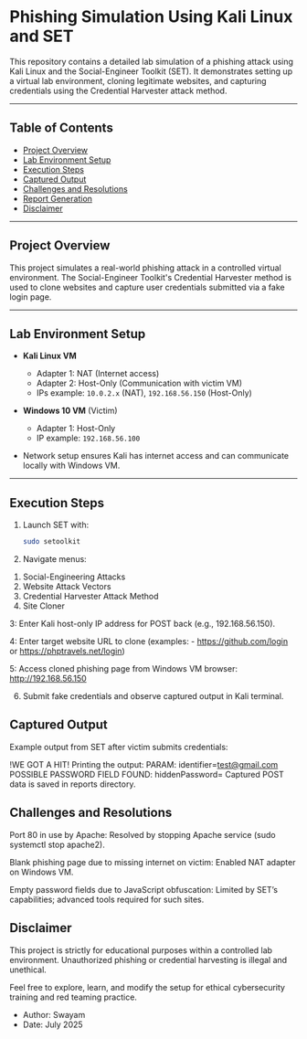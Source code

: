 
# Phishing Simulation Using Kali Linux and SET

This repository contains a detailed lab simulation of a phishing attack using Kali Linux and the Social-Engineer Toolkit (SET). It demonstrates setting up a virtual lab environment, cloning legitimate websites, and capturing credentials using the Credential Harvester attack method.

---

## Table of Contents

- [Project Overview](#project-overview)  
- [Lab Environment Setup](#lab-environment-setup)  
- [Execution Steps](#execution-steps)  
- [Captured Output](#captured-output)  
- [Challenges and Resolutions](#challenges-and-resolutions)  
- [Report Generation](#report-generation)  
- [Disclaimer](#disclaimer)  

---

## Project Overview

This project simulates a real-world phishing attack in a controlled virtual environment. The Social-Engineer Toolkit's Credential Harvester method is used to clone websites and capture user credentials submitted via a fake login page.

---

## Lab Environment Setup

- **Kali Linux VM**  
  - Adapter 1: NAT (Internet access)  
  - Adapter 2: Host-Only (Communication with victim VM)  
  - IPs example: `10.0.2.x` (NAT), `192.168.56.150` (Host-Only)

- **Windows 10 VM** (Victim)  
  - Adapter 1: Host-Only  
  - IP example: `192.168.56.100`

- Network setup ensures Kali has internet access and can communicate locally with Windows VM.

---

## Execution Steps

1. Launch SET with:  
   ```bash
   sudo setoolkit
 2. Navigate menus:
   
  1) Social-Engineering Attacks  
  2) Website Attack Vectors  
  3) Credential Harvester Attack Method  
  2) Site Cloner
     

 3:  Enter Kali host-only IP address for POST back (e.g., 192.168.56.150).

4:  Enter target website URL to clone (examples:
    - https://github.com/login
    or  https://phptravels.net/login)


5: Access cloned phishing page from Windows VM browser:
    http://192.168.56.150

6. Submit fake credentials and observe captured output in Kali terminal.

## Captured Output
Example output from SET after victim submits credentials:


!WE GOT A HIT! Printing the output:
PARAM: identifier=test@gmail.com
POSSIBLE PASSWORD FIELD FOUND: hiddenPassword=
Captured POST data is saved in reports directory.

## Challenges and Resolutions
Port 80 in use by Apache: Resolved by stopping Apache service (sudo systemctl stop apache2).

Blank phishing page due to missing internet on victim: Enabled NAT adapter on Windows VM.

Empty password fields due to JavaScript obfuscation: Limited by SET’s capabilities; advanced tools required for such sites.

## Disclaimer
This project is strictly for educational purposes within a controlled lab environment. Unauthorized phishing or credential harvesting is illegal and unethical.

Feel free to explore, learn, and modify the setup for ethical cybersecurity training and red teaming practice.

- Author: Swayam
- Date: July 2025
